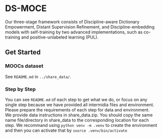# DS-MOCE

Our three-stage framework consists of Discipline-aware Dictionary Empowerment, Distant Supervision Refinement, and Discipline-embedding models with self-training by two advanced implementations, such as co-training and positive-unlabeled learning (PUL).

## Get Started

### MOOCs dataset

See `README.md` in `../share_data/`.

### Step by Step

You can see `README.md` of each step to get what we do, or focus on any single step because we have provided all intermidia files and environment.\
Please prepare the requirements of each step for data and environment. \
We provide data instructions in share_data.zip.
You should copy the same name file/directory in share_data to the corresponding location for each step.
We recommand using `python venv -m .venv` to create the environment and then you can activate that by `source .venv/bin/activate`

